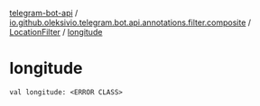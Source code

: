 [telegram-bot-api](../../index.md) / [io.github.oleksivio.telegram.bot.api.annotations.filter.composite](../index.md) / [LocationFilter](index.md) / [longitude](./longitude.md)

# longitude

`val longitude: <ERROR CLASS>`